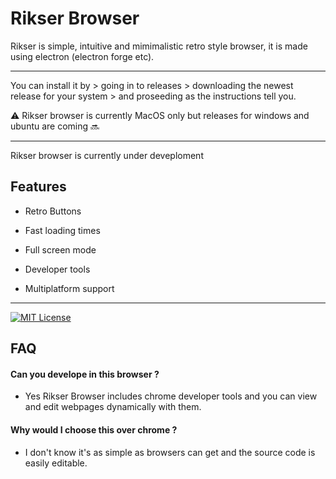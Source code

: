 
# Rikser Browser

Rikser is simple, intuitive and mimimalistic retro style browser, it is made using electron (electron forge etc).


---

You can install it by > going in to releases > downloading the newest release for your system > and proseeding as the instructions tell you. 

⚠️ Rikser browser is currently MacOS only but releases for windows and ubuntu are coming 🔜

--- 



Rikser browser is currently under deveploment 


## Features

- Retro Buttons

- Fast loading times

- Full screen mode

- Developer tools

- Multiplatform support


---



[![MIT License](https://img.shields.io/badge/License-MIT-green.svg)](https://choosealicense.com/licenses/mit/)


## FAQ

#### Can you develope in this browser ?

   - Yes Rikser Browser includes chrome developer tools and you can view and edit webpages dynamically with them.

#### Why would I choose this over chrome ?

   - I don't know it's as simple as browsers can get and the source code is easily editable.

   

